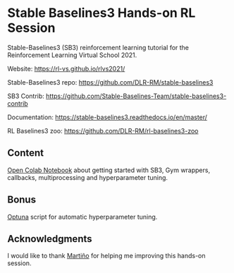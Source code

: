 # Stable Baselines3 Hands-on RL Session

Stable-Baselines3 (SB3) reinforcement learning tutorial for the Reinforcement Learning Virtual School 2021.

Website: https://rl-vs.github.io/rlvs2021/

<!-- Slides: https://araffin.github.io/slides/rl-tuto-jnrr19/#/ -->

Stable-Baselines3 repo: https://github.com/DLR-RM/stable-baselines3

SB3 Contrib: https://github.com/Stable-Baselines-Team/stable-baselines3-contrib

Documentation: https://stable-baselines3.readthedocs.io/en/master/

RL Baselines3 zoo: https://github.com/DLR-RM/rl-baselines3-zoo

## Content

[Open Colab Notebook](https://colab.research.google.com/github/araffin/rl-handson-rlvs21/blob/main/rlvs_hands_on_sb3.ipynb) about getting started with SB3, Gym wrappers, callbacks, multiprocessing and hyperparameter tuning.


## Bonus

[Optuna](https://github.com/optuna/optuna) script for automatic hyperparameter tuning.

## Acknowledgments

I would like to thank [Martiño](https://github.com/mcres) for helping me improving this hands-on session.
